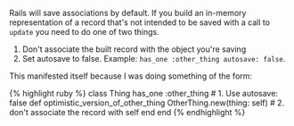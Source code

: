 Rails will save associations by default.
If you build an in-memory representation of a record that's not intended to be saved with a call to `update` you need to do one of two things.

1. Don't associate the built record with the object you're saving
2. Set autosave to false. Example: `has_one :other_thing autosave: false`.

This manifested itself because I was doing something of the form:

{% highlight ruby %}
class Thing
  has_one :other_thing # 1. Use autosave: false
  def optimistic_version_of_other_thing
    OtherThing.new(thing: self) # 2. don't associate the record with self
  end
end
{% endhighlight %}
